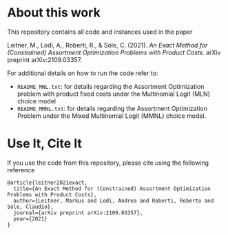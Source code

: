 # About this work

This repository contains all code and instances used in the paper

Leitner, M., Lodi, A., Roberti, R., & Sole, C. (2021). _An Exact Method for (Constrained) Assortment Optimization Problems with Product Costs._ arXiv preprint arXiv:2109.03357.

For additional details on how to run the code refer to:
* `README_MNL.txt`: for details regarding the Assortment Optimization problem with product fixed costs under the Multinomial Logit (MLN) choice model
* `README_MMNL.txt`: for details regarding the Assortment Optimization Problem under the Mixed Multinomial Logit (MMNL) choice model. 

# Use It, Cite It

If you use the code from this repository, please cite using the following reference

```
@article{leitner2021exact,
  title={An Exact Method for (Constrained) Assortment Optimization Problems with Product Costs},
  author={Leitner, Markus and Lodi, Andrea and Roberti, Roberto and Sole, Claudio},
  journal={arXiv preprint arXiv:2109.03357},
  year={2021}
}
```
